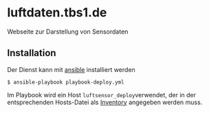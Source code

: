 luftdaten.tbs1.de
=================
Webseite zur Darstellung von Sensordaten

Installation
------------

Der Dienst kann mit [ansible](https://docs.ansible.com) installiert werden

    $ ansible-playbook playbook-deploy.yml

Im Playbook wird ein Host ``luftsensor_deploy``verwendet, der in der 
entsprechenden Hosts-Datei als 
[Inventory](https://docs.ansible.com/ansible/latest/user_guide/intro_inventory.html) 
angegeben werden muss.

